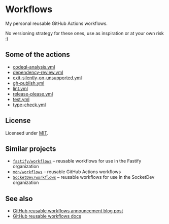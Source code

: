 # Workflows

My personal reusable GitHub Actions workflows.

No versioning strategy for these ones, use as inspiration or at your own risk :)

## Some of the actions

* [codeql-analysis.yml](./.github/workflows/codeql-analysis.yml)
* [dependency-review.yml](./.github/workflows/dependency-review.yml)
* [exit-silently-on-unsupported.yml](./.github/workflows/exit-silently-on-unsupported.yml)
* [gh-publish.yml](./.github/workflows/gh-publish.yml)
* [lint.yml](./.github/workflows/lint.yml)
* [release-please.yml](./.github/workflows/release-please.yml)
* [test.yml](./.github/workflows/test.yml)
* [type-check.yml](./.github/workflows/type-check.yml)

## License

Licensed under [MIT](./LICENSE).

## Similar projects

* [`fastify/workflows`](https://github.com/fastify/workflows) – reusable workflows for use in the Fastify organization 
* [`mdn/workflows`](https://github.com/mdn/workflows) – reusable GitHub Actions workflows 
* [`SocketDev/workflows`](https://github.com/SocketDev/workflows) – reusable workflows for use in the SocketDev organization

## See also

* [GitHub reusable workflows announcement blog post](https://github.blog/2021-11-29-github-actions-reusable-workflows-is-generally-available/)
* [GitHub reusable workflows docs](https://docs.github.com/en/actions/learn-github-actions/reusing-workflows)

